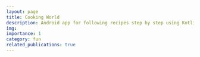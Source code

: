 ```yaml
---
layout: page
title: Cooking World
description: Android app for following recipes step by step using Kotlin.
img:
importance: 1
category: fun
related_publications: true
---
```

